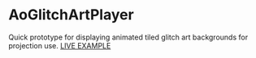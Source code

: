 # AoGlitchArtPlayer
Quick prototype for displaying animated tiled glitch art backgrounds for projection use. 
[LIVE EXAMPLE](https://hlight.github.io/AoGlitchArtPlayer/)

